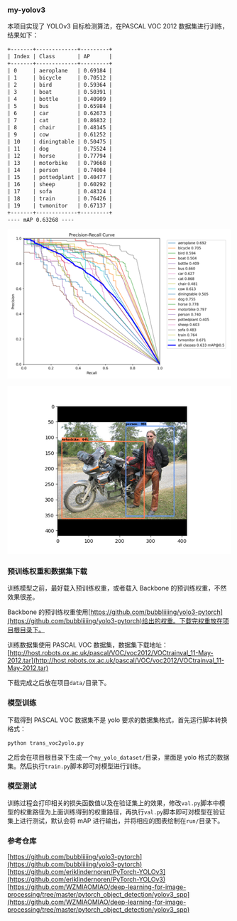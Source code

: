 ### my-yolov3

本项目实现了 YOLOv3 目标检测算法，在PASCAL VOC 2012 数据集进行训练，结果如下：  

```
+-------+-------------+---------+
| Index | Class       | AP      |
+-------+-------------+---------+
| 0     | aeroplane   | 0.69184 |
| 1     | bicycle     | 0.70512 |
| 2     | bird        | 0.59364 |
| 3     | boat        | 0.50391 |
| 4     | bottle      | 0.40909 |
| 5     | bus         | 0.65984 |
| 6     | car         | 0.62673 |
| 7     | cat         | 0.86832 |
| 8     | chair       | 0.48145 |
| 9     | cow         | 0.61252 |
| 10    | diningtable | 0.50475 |
| 11    | dog         | 0.75524 |
| 12    | horse       | 0.77794 |
| 13    | motorbike   | 0.79668 |
| 14    | person      | 0.74004 |
| 15    | pottedplant | 0.40477 |
| 16    | sheep       | 0.60292 |
| 17    | sofa        | 0.48324 |
| 18    | train       | 0.76426 |
| 19    | tvmonitor   | 0.67137 |
+-------+-------------+---------+
---- mAP 0.63268 ----  
```

![](./results/PR_curve.png)  

![](./results/Figure_1.png)  

### 预训练权重和数据集下载

训练模型之前，最好载入预训练权重，或者载入 Backbone 的预训练权重，不然效果很差。  

Backbone 的预训练权重使用[https://github.com/bubbliiiing/yolo3-pytorch](https://github.com/bubbliiiing/yolo3-pytorch)给出的权重。下载完权重放在项目根目录下。  

训练数据集使用 PASCAL VOC 数据集，数据集下载地址：[http://host.robots.ox.ac.uk/pascal/VOC/voc2012/VOCtrainval_11-May-2012.tar](http://host.robots.ox.ac.uk/pascal/VOC/voc2012/VOCtrainval_11-May-2012.tar)  

下载完成之后放在项目`data/`目录下。  

### 模型训练

下载得到 PASCAL VOC 数据集不是 yolo 要求的数据集格式，首先运行脚本转换格式：  

```
python trans_voc2yolo.py
```
之后会在项目根目录下生成一个`my_yolo_dataset/`目录，里面是 yolo 格式的数据集。然后执行`train.py`脚本即可对模型进行训练。  

### 模型测试

训练过程会打印相关的损失函数值以及在验证集上的效果，修改`val.py`脚本中模型的权重路径为上面训练得到的权重路径，再执行`val.py`脚本即可对模型在验证集上进行测试，默认会将 mAP 进行输出，并将相应的图表绘制在`run/`目录下。  

### 参考仓库

[https://github.com/bubbliiiing/yolo3-pytorch](https://github.com/bubbliiiing/yolo3-pytorch)
[https://github.com/eriklindernoren/PyTorch-YOLOv3](https://github.com/eriklindernoren/PyTorch-YOLOv3)
[https://github.com/WZMIAOMIAO/deep-learning-for-image-processing/tree/master/pytorch_object_detection/yolov3_spp](https://github.com/WZMIAOMIAO/deep-learning-for-image-processing/tree/master/pytorch_object_detection/yolov3_spp)